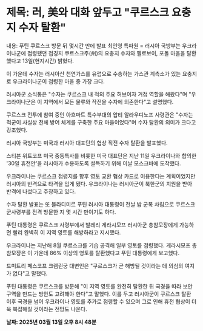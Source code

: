 # **제목: 러, 美와 대화 앞두고 "쿠르스크 요충지 수자 탈환"**

  내용: 푸틴 쿠르스크 방문 뒤 몇시간 만에 발표    최인영 특파원 = 러시아 국방부는 우크라이나군에 점령됐던 접경지 쿠르스크주(州)의 요충지 수자와 멜로보이, 포돌 마을을 탈환했다고 13일(현지시간) 밝혔다.    

이 가운데 수자는 러시아산 천연가스를 유럽으로 수송하는 가스관 계측소가 있는 요충지로 우크라이나군이 점령한 마을 중 가장 크다.    

러시아군 소식통은 "수자는 쿠르스크 내 적의 주요 허브이자 거점 역할을 해왔다"며 "우크라이나군은 이 지역에서 모든 물류와 작전을 수자에 의존한다"고 설명했다.    

쿠르스크 전투에 참여 중인 아흐마트 특수부대의 압티 알라우디노프 사령관은 "수자는 적군이 사실상 전체 방어 체계를 구축한 주요 마을이었다"며 수자 탈환의 의미가 크다고 강조했다.    

러시아 국방부는 미국과 러시아 대표단의 협상 직전 수자 탈환을 발표했다.    

스티븐 위트코프 미국 중동특사를 비롯한 미국 대표단은 지난 11일 우크라이나와 합의한 '30일 휴전안'을 러시아가 수용하도록 설득하기 위해 이날 모스크바에 도착했다.    

우크라이나는 쿠르스크 점령지를 향후 영토 교환 협상 카드로 이용한다는 계획이었지만 러시아의 반격으로 타격을 입게 됐다. 우크라이나는 러시아군이 북한군의 지원을 받아 반격에 나섰다고 주장하고 있다.    

수자 탈환 발표는 또 블라디미르 푸틴 러시아 대통령이 전날 밤 군복 차림으로 쿠르스크 군사령부를 전격 방문한 지 몇 시간 만이기도 하다.    

푸틴 대통령은 쿠르스크 사령부에서 발레리 게라시모프 러시아군 총참모장에게 가능하면 빨리 완벽히 이 지역 영토를 해방하라고 지시했다.    

우크라이나는 지난해 8월 쿠르스크를 기습 공격해 일부 영토를 점령했다. 게라시모프 총참모장은 이 가운데 86% 이상의 영토를 탈환했다고 푸틴 대통령에게 보고했다.    

드미트리 페스코프 크렘린궁 대변인은 "쿠르스크가 곧 해방될 것이라는 데 의심의 여지가 없다"고 말했다.    

푸틴 대통령은 쿠르스크를 방문해 "이 지역 영토를 완전히 탈환한 뒤 국경을 따라 보안 구역을 만드는 방안도 고려해야 한다"고 말했다. 이를 두고 러시아군이 쿠르스크 탈환 이후 국경을 넘어 우크라이나 영토를 추가로 점령할 수 있으며 그로 인해 휴전 협상이 더욱 복잡해질 것이라는 전망도 나온다.

  **날짜: 2025년 03월 13일 오후 8시 48분**